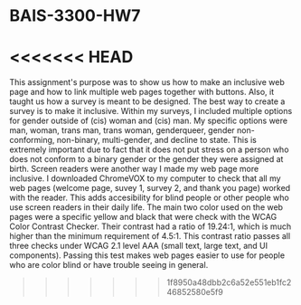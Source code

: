 # BAIS-3300-HW7
<<<<<<< HEAD
=======
This assignment's purpose was to show us how to make an inclusive web page and how to link multiple web pages together with buttons. Also, it taught us how a survey is meant to be designed.
The best way to create a survey is to make it inclusive. Within my surveys, I included multiple options for gender outside of (cis) woman and (cis) man. My specific options were man, woman, trans man, trans woman, genderqueer, gender non-conforming, non-binary, multi-gender, and decline to state. This is extremely important due to fact that it does not put stress on a person who does not conform to a binary gender or the gender they were assigned at birth.
Screen readers were another way I made my web page more inclusive. I downloaded ChromeVOX to my computer to check that all my web pages (welcome page, suvey 1, survey 2, and thank you page) worked with the reader. This adds accesibility for blind people or other people who use screen readers in their daily life.
The main two color used on the web pages were a specific yellow and black that were check with the WCAG Color Contrast Checker. Their contrast had a ratio of 19.24:1, which is much higher than the minimum requirement of 4.5:1. This contrast ratio passes all three checks under WCAG 2.1 level AAA (small text, large text, and UI components). Passing this test makes web pages easier to use for people who are color blind or have trouble seeing in general.
>>>>>>> 1f8950a48dbb2c6a52e551eb1fc246852580e5f9
